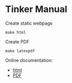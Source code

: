 Tinker Manual
=============

Create static webpage
```
make html
```

Create PDF
```
make latexpdf
```

Online documentation:
- [html](https://tinkerdoc.readthedocs.io/en/latest/)
- [PDF](https://tinkerdoc.readthedocs.io/_/downloads/en/latest/pdf/)
